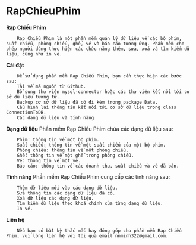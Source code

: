 # RapChieuPhim
**Rạp Chiếu Phim**

        Rạp Chiếu Phim là một phần mềm quản lý dữ liệu về các bộ phim, suất chiếu, phòng chiếu, ghế, vé và báo cáo tương ứng. Phần mềm cho phép người dùng thực hiện các chức năng thêm, sửa, xoá và tìm kiếm dữ liệu, cũng như in vé.

**Cài đặt**

        Để sử dụng phần mềm Rạp Chiếu Phim, bạn cần thực hiện các bước sau:
        Tải về mã nguồn từ Github.
        Bổ sung thư viện mysql-connector hoặc các thư viện kết nối tới cơ sở dũ liệu tương tự.
        Backup cơ sở dữ liệu đã có đi kèm trong package Data.
        Cấu hình lại thông tin kết nối tới cơ sở dữ liệu trong class ConnectionToDB.
        Các dạng dữ liệu và tính năng

**Dạng dữ liệu**
Phần mềm Rạp Chiếu Phim chứa các dạng dữ liệu sau:

        Phim: thông tin về một bộ phim.
        Suất chiếu: thông tin về một suất chiếu của một bộ phim.
        Phòng chiếu: thông tin về một phòng chiếu.
        Ghế: thông tin về một ghế trong phòng chiếu.
        Vé: thông tin về một vé.
        Báo cáo: thông tin về các doanh thu, suất chiếu và vé đã bán.
**Tính năng**
Phần mềm Rạp Chiếu Phim cung cấp các tính năng sau:

        Thêm dữ liệu mới vào các dạng dữ liệu.
        Sửa thông tin các dạng dữ liệu đã có.
        Xoá dữ liệu các dạng dữ liệu.
        Tìm kiếm dữ liệu theo khoá chính của từng dạng dữ liệu.
        In vé.
**Liên hệ**

        Nếu bạn có bất kỳ thắc mắc hay đóng góp cho phần mềm Rạp Chiếu Phim, vui lòng liên hệ với tôi qua email nnminh322@gmail.com.
